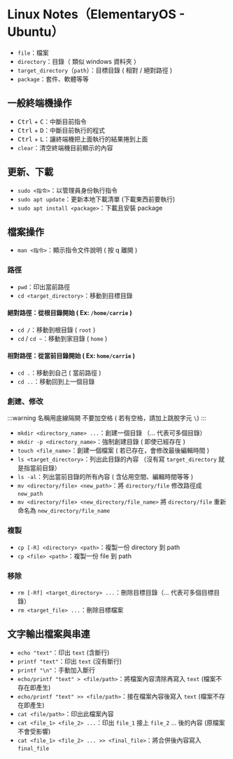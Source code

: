 # Linux Notes（ElementaryOS - Ubuntu）

* `file`：檔案
* `directory`：目錄（ 類似 windows 資料夾 ）
* `target_directory`（`path`）：目標目錄 ( 相對 / 絕對路徑 )
* `package`：套件、軟體等等

## 一般終端機操作

* <kbd>Ctrl</kbd> + <kbd>C</kbd>：中斷目前指令
* <kbd>Ctrl</kbd> + <kbd>D</kbd>：中斷目前執行的程式
* <kbd>Ctrl</kbd> + <kbd>L</kbd>：讓終端機把上面執行的結果捲到上面
* `clear`：清空終端機目前顯示的內容

## 更新、下載

* `sudo <指令>`：以管理員身份執行指令
* `sudo apt update`：更新本地下載清單 (下載東西前要執行)
* `sudo apt install <package>`：下載且安裝 package

## 檔案操作
* `man <指令>`：顯示指令文件說明 ( 按 q 離開 )

### 路徑

* `pwd`：印出當前路徑
* `cd <target_directory>`：移動到目標目錄

#### 絕對路徑：從根目錄開始 ( Ex: `/home/carrie` )
* `cd /`：移動到根目錄 ( `root` )
* `cd` / `cd ~`：移動到家目錄 ( `home` )

#### 相對路徑：從當前目錄開始 ( Ex: `home/carrie` )
* `cd .`：移動到自己 ( 當前路徑 )
* `cd ..`：移動回到上一個目錄
### 創建、修改

:::warning
名稱用底線隔開 不要加空格 ( 若有空格，請加上跳脫字元 `\`)
:::

* `mkdir <directory_name> ...`：創建一個目錄 （... 代表可多個目錄）
* `mkdir -p <directory_name>`：強制創建目錄 ( 即使已經存在 )
* `touch <file_name>`：創建一個檔案 ( 若已存在，會修改最後編輯時間 )
* `ls <target_directory>`：列出此目錄的內容 （沒有寫 `target_directory` 就是指當前目錄）
* `ls -al`：列出當前目錄的所有內容 ( 含佔用空間、編輯時間等等 )
* `mv <directory/file> <new_path>`：將 `directory/file` 修改路徑成 `new_path`
* `mv <directory/file> <new_directory/file_name>` 將 `directory/file` 重新命名為 `new_directory/file_name`
### 複製
* `cp [-R] <directory> <path>`：複製一份 directory 到 path
* `cp <file> <path>`：複製一份 file 到 path
### 移除
* `rm [-Rf] <target_directory> ...`：刪除目標目錄（... 代表可多個目標目錄）
* `rm <target_file> ...`：刪除目標檔案

## 文字輸出檔案與串連
* `echo "text"`：印出 `text` (含斷行)
* `printf "text"`：印出 `text` (沒有斷行)
* `printf "\n"`：手動加入斷行
* `echo/printf "text" > <file/path>`：將檔案內容清除再寫入 `text` (檔案不存在即產生)
* `echo/printf "text" >> <file/path>`：接在檔案內容後寫入 `text` (檔案不存在即產生)
* `cat <file/path>`：印出此檔案內容
* `cat <file_1> <file_2> ...`：印出 `file_1` 接上 `file_2` ... 後的內容 (原檔案不會受影響)
* `cat <file_1> <file_2> ... >> <final_file>`：將合併後內容寫入 `final_file`

